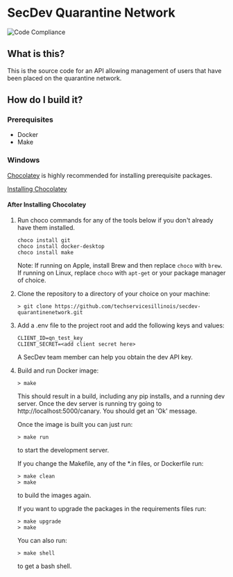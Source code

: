 # SecDev Quarantine Network

![Code Compliance](https://github.com/techservicesillinois/secdev-quarantinenetwork/workflows/Code%20Compliance/badge.svg)

## What is this?
This is the source code for an API allowing management of users that have been placed on the quarantine network. 

## How do I build it?
### Prerequisites
- Docker
- Make

### Windows
[Chocolatey](https://chocolatey.org/) is highly recommended for installing prerequisite packages.

[Installing Chocolatey](https://chocolatey.org/docs/installation)

#### After Installing Chocolatey
1. Run choco commands for any of the tools below if you don't already have them installed. 
    ```
    choco install git
    choco install docker-desktop
    choco install make
    ```

    Note: If running on Apple, install Brew and then replace `choco` with `brew`. If running on Linux, replace `choco` with `apt-get` or your package manager of choice.

1. Clone the repository to a directory of your choice on your machine:

    ```
    > git clone https://github.com/techservicesillinois/secdev-quarantinenetwork.git
    ``` 

1. Add a .env file to the project root and add the following keys and values:

    ```
    CLIENT_ID=qn_test_key
    CLIENT_SECRET=<add client secret here>
    ```
    A SecDev team member can help you obtain the dev API key.

1. Build and run Docker image:
    ```
    > make
    ```
    This should result in a build, including any pip installs, and a running dev server. Once the dev server is running try going to http://localhost:5000/canary. You should get an 'Ok' message.

    Once the image is built you can just run:
    ```
    > make run
    ```
    to start the development server. 

    If you change the Makefile, any of the *.in files, or Dockerfile run:
    ```
    > make clean
    > make
    ```
    to build the images again. 

    If you want to upgrade the packages in the requirements files run:
    ```
    > make upgrade
    > make
    ```

    You can also run:
    ```
    > make shell
    ```
    to get a bash shell. 